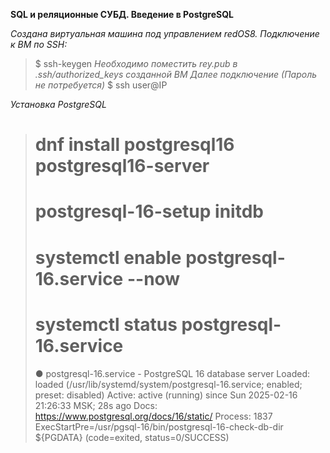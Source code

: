 **SQL и реляционные СУБД. Введение в PostgreSQL**

*Создана виртуальная машина под управлением redOS8.*
*Подключение к ВМ по SSH:*
> $ ssh-keygen
*Необходимо поместить rey.pub в .ssh/authorized_keys созданной ВМ*
*Далее подключение (Пароль не потребуется)*
> $ ssh user@IP

*Установка PostgreSQL*
> # dnf install postgresql16 postgresql16-server
> # postgresql-16-setup initdb
> # systemctl enable postgresql-16.service --now
> # systemctl status postgresql-16.service
>
> ● postgresql-16.service - PostgreSQL 16 database server
>     Loaded: loaded (/usr/lib/systemd/system/postgresql-16.service; enabled; preset: disabled)
>     Active: active (running) since Sun 2025-02-16 21:26:33 MSK; 28s ago
>       Docs: https://www.postgresql.org/docs/16/static/
>    Process: 1837 ExecStartPre=/usr/pgsql-16/bin/postgresql-16-check-db-dir ${PGDATA} (code=exited, status=0/SUCCESS)
>
